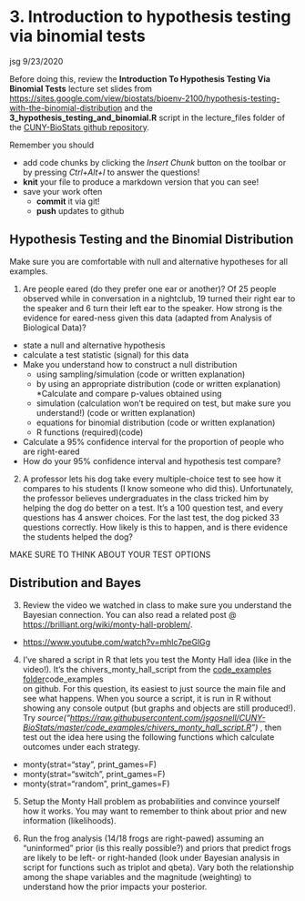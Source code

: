 3\. Introduction to hypothesis testing via binomial tests
================
jsg
9/23/2020

Before doing this, review the **Introduction To Hypothesis Testing Via
Binomial Tests** lecture set slides from
<https://sites.google.com/view/biostats/bioenv-2100/hypothesis-testing-with-the-binomial-distribution>
and the **3\_hypothesis\_testing\_and\_binomial.R** script in the
lecture\_files folder of the [CUNY-BioStats github
repository](https://github.com/jsgosnell/CUNY-BioStats).

Remember you should

  - add code chunks by clicking the *Insert Chunk* button on the toolbar
    or by pressing *Ctrl+Alt+I* to answer the questions\!
  - **knit** your file to produce a markdown version that you can see\!
  - save your work often
      - **commit** it via git\!
      - **push** updates to github

## Hypothesis Testing and the Binomial Distribution

Make sure you are comfortable with null and alternative hypotheses for
all examples.

1.  Are people eared (do they prefer one ear or another)? Of 25 people
    observed while in conversation in a nightclub, 19 turned their right
    ear to the speaker and 6 turn their left ear to the speaker. How
    strong is the evidence for eared-ness given this data (adapted from
    Analysis of Biological Data)?

<!-- end list -->

  - state a null and alternative hypothesis
  - calculate a test statistic (signal) for this data
  - Make you understand how to construct a null distribution
      - using sampling/simulation (code or written explanation)
      - by using an appropriate distribution (code or written
        explanation) \*Calculate and compare p-values obtained using
      - simulation (calculation won’t be required on test, but make sure
        you understand\!) (code or written explanation)
      - equations for binomial distribution (code or written
        explanation)
      - R functions (required)(code)
  - Calculate a 95% confidence interval for the proportion of people who
    are right-eared
  - How do your 95% confidence interval and hypothesis test compare?

<!-- end list -->

2.  A professor lets his dog take every multiple-choice test to see how
    it compares to his students (I know someone who did this).
    Unfortunately, the professor believes undergraduates in the class
    tricked him by helping the dog do better on a test. It’s a 100
    question test, and every questions has 4 answer choices. For the
    last test, the dog picked 33 questions correctly. How likely is this
    to happen, and is there evidence the students helped the dog?

MAKE SURE TO THINK ABOUT YOUR TEST OPTIONS

## Distribution and Bayes

3.  Review the video we watched in class to make sure you understand the
    Bayesian connection. You can also read a related post @
    <https://brilliant.org/wiki/monty-hall-problem/>.

<!-- end list -->

  - <https://www.youtube.com/watch?v=mhlc7peGlGg>

<!-- end list -->

4.  I’ve shared a script in R that lets you test the Monty Hall idea
    (like in the video\!). It’s the chivers\_monty\_hall\_script from
    the [code\_examples
    folder](https://github.com/jsgosnell/CUNY-BioStats/tree/master/code_examples)code\_examples  
    on github. For this question, its easiest to just source the main
    file and see what happens. When you source a script, it is run in R
    without showing any console output (but graphs and objects are still
    produced\!). Try
    *source(“<https://raw.githubusercontent.com/jsgosnell/CUNY-BioStats/master/code_examples/chivers_monty_hall_script.R>”)*
    , then test out the idea here using the following functions which
    calculate outcomes under each strategy.

<!-- end list -->

  - monty(strat=“stay”, print\_games=F)
  - monty(strat=“switch”, print\_games=F)
  - monty(strat=“random”, print\_games=F)

<!-- end list -->

5.  Setup the Monty Hall problem as probabilities and convince yourself
    how it works. You may want to remember to think about prior and new
    information (likelihoods).

6.  Run the frog analysis (14/18 frogs are right-pawed) assuming an
    “uninformed” prior (is this really possible?) and priors that
    predict frogs are likely to be left- or right-handed (look under
    Bayesian analysis in script for functions such as triplot and
    qbeta). Vary both the relationship among the shape variables and the
    magnitude (weighting) to understand how the prior impacts your
    posterior.
